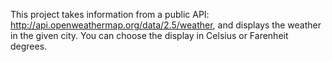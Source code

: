 This project takes information from a public API: http://api.openweathermap.org/data/2.5/weather, and displays the weather in the given city. You can choose the display in Celsius or Farenheit degrees. 
